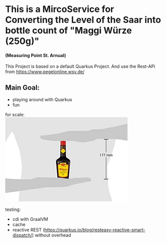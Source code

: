 # This is a MircoService for Converting the Level of the Saar into bottle count of "Maggi Würze (250g)"

#### (Measuring Point St. Arnual)

This Project is based on a default Quarkus Project.
And use the Rest-APi from https://www.pegelonline.wsv.de/

## Main Goal:
- playing around with Quarkus
- fun

for scale:\
![for scale of a Maggi](https://github.com/jenspapenhagen/level2maggi/blob/master/images/maggifalschegroesse.jpg?raw=true)

testing:
- cdi with GraalVM
- cache
- reactive REST (https://quarkus.io/blog/resteasy-reactive-smart-dispatch/) without overhead